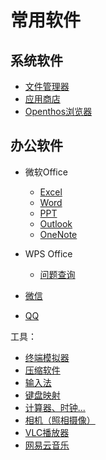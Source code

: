 # 常用软件
## 系统软件     
 - [文件管理器](./soft/文件管理器.md)
 - [应用商店](./soft/AppStore使用说明.md)
 - [Openthos浏览器](./soft/Openthos浏览器.md)

## 办公软件
 - 微软Office
    - [Excel](https://support.office.com/zh-cn/excel)  
    - [Word](https://support.office.com/zh-cn/word)  
    - [PPT](https://support.office.com/zh-cn/powerpoint)  
    - [Outlook](https://support.office.com/zh-cn/outlook)  
    - [OneNote](https://support.office.com/zh-cn/onenote)  

 - WPS Office
    - [问题查询](http://wps.udesk.cn/hc)
 - [微信](./soft/微信.md)
 - [QQ](./soft/QQ.md)
     
工具：
     
 - [终端模拟器](./soft/OtoTernminal使用手册.md)
 - [压缩软件](./soft/压缩软件.md)
 - [输入法](./soft/输入法_使用手册.md)
 - [键盘映射](./soft/键盘映射.md)
 - [计算器、时钟...](./soft/计算器、日历、时钟_使用方式.md)
 - [相机（照相摄像）](./soft/相机.md)
 - [VLC播放器](./soft/VLC_使用手册.md)
 - [网易云音乐](https://music.163.com/#/topic?id=18838139)
